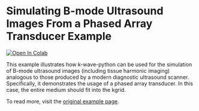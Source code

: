 # Simulating B-mode Ultrasound Images From a Phased Array Transducer Example

 [![Open In Colab](https://colab.research.google.com/assets/colab-badge.svg)](https://colab.research.google.com/github/waltsims/k-wave-python/blob/HEAD/examples/us_bmode_phased_array/us_bmode_phased_array.ipynb)

This example illustrates how k-wave-python can be used for the simulation of B-mode ultrasound images (including tissue harmonic imaging) analogous to those produced by a modern diagnostic ultrasound scanner.
Specifically, it demonstrates the usage of a phased array transducer. In this case, the entire medium should fit into the kgrid.


To read more, visit the [original example page](http://www.k-wave.org/documentation/example_us_bmode_phased_array.php).